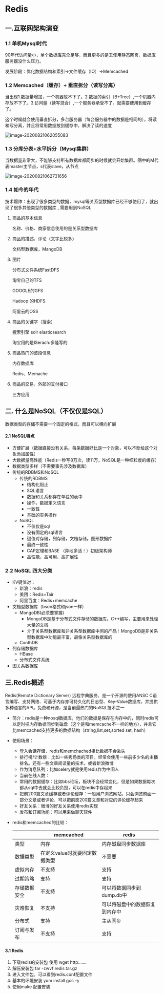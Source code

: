 # Redis

## 一.互联网架构演变

### 1.1 单机Mysql时代

90年代访问量小，单个数据库完全足够，而且更多的是去使用静态网页，数据库服务器没什么压力。

发展阶段：优化数据结构和索引->文件缓存（IO）->Memcached

### 1.2 Memcached（缓存）+ 垂直拆分（读写分离）

当出现1.数据量增加，一个机器放不下了。2.数据的索引（B+Tree）,一个机器内存放不下了。3.访问量（读写混合）,一个服务器承受不了。就需要使用到缓存了。

这个时候就会使用垂直拆分，多台服务器（每台服务器中的数据是相同的），将读和写分离，并且将常用数据放到缓存中，解决了读的速度

![image-20200821062055083](C:\Users\Administrator\AppData\Roaming\Typora\typora-user-images\image-20200821062055083.png)

### 1.3 分库分表+水平拆分（Mysql集群）

当数据量非常大，不能够支持所有数据库都同步的时候就会开始集群。图中的M代表master主节点，s代表slave，从节点

![image-20200821062731656](C:\Users\Administrator\AppData\Roaming\Typora\typora-user-images\image-20200821062731656.png)



### 1.4 如今的年代

技术爆炸：出现了很多类型的数据，mysql等关系型数据库已经不够使用了，就出现了很多其他类型的数据库 , 需要用到NoSQL

1. 商品的基本信息

   名称、价格、商家信息使用的是关系型数据库

2. 商品的描述，评论（文字比较多）

   文档型数据库，MangoDB

3. 图片

   分布式文件系统FastDFS

   淘宝自己的TFS

   GOOGLE的GFS

   Hadoop 的HDFS

   阿里云的OSS

4. 商品的关键字（搜索）

   搜索引擎 solr elasticsearch

   淘宝用的是ISerach:多隆写的

5. 商品热门的波段信息

   内存数据库

   Redis、Memache

6. 商品的交易，外部的支付接口

   三方应用  

## 二. 什么是NoSQL（不仅仅是SQL）

数据类型的存储不需要一个固定的格式，而且可以横向扩展

#### 2.1 NoSQL特点

- 方便扩展（数据直接没有关系，每条数据好比是一个对象，可以不断给这个对象添加属性）
- 大数据量高性能（Redis一秒写8万次，读11万，NoSQL是一种细粒度的缓存）
- 数据类型多样（不需要事先涉及数据库）
- 传统的RDBMS和NoSQL
  - 传统的RDBMS
    - 结构化阻止
    - SQL语言
    - 数据和关系都存在单独的表中
    - 操作，数据定义语言
    - 一致性
    - 基础的实务操作
  - NoSQL
    - 不仅仅是sql
    - 没有固定的sql语言
    - 键值对存储，列存储，文档存储，图形数据库
    - 最终一致性
    - CAP定理和BASE （异地多活！）初级架构师
    - 高性能，高可用，高扩展性

### 2.2 NoSQL 四大分类

- KV键值对：
  - 新浪：redis
  - 美团：Redis+Tair
  - 阿里百度：Redis+memcache
- 文档型数据库（bson格式和json一样）
  - MongoDB(必须要掌握)
    - MongoDB是基于分布式文件存储的数据库，C++编写，主要用来处理大量的文档
    - 介于关系型数据库和非关系型数据库中间的产品！MongoDB是非关系型数据库中功能最丰富，最像关系型数据库的
  - ConthDB
- 列存储数据库
  - HBase
  - 分布式文件系统
- 图关系数据库

## 三.Redis概述

Redis(Remote Dictionary Server) 远程字典服务，是一个开源的使用ANSC C语言编写、支持网络、可基于内存亦可持久化的日志型、Key-Value数据库，并提供多种语言的API。免费和开源，是当前最热门的NoSQL技术之一 

- 简介：redis是一种nosql数据库，他们的数据是保存在内存中的，同时redis可以定时把内存数据同步到磁盘（这个是和memcache不一样的地方），并且它比memcached支持更多的数据结构（string,list,set,sorted set, hash）

- 使用场景：

  - 登入会话存储，redis和memchached相比数据不会丢失
  - 排行榜/计数器：比如一些秀场类的项目，经常会使用一些前多少名的主播排名。还有一些文章阅读量的技术，或者新浪微博
  - 作为消息队列：比如celery就是使用redis作为中间人
  - 当前在线人数：
  - 常用的数据缓存：比如bbs论坛，板块不会经常变化，但是如果数据每次都从sql中去就会比较负担，可以在redis中存起来
  - 把前200篇文章缓存或者评论缓存：一般用户浏览网站，只会浏览前面一部分文章或者评论，可以把前面200篇文章和对应的评论缓存起来
  - 好友关系：微博的好友关系使用redis实现
  - 发布和订阅功能：可以用来做聊天软件

- redis和memcached的比较：

  |              | memcached                     | redis                          |
  | ------------ | ----------------------------- | ------------------------------ |
  | 类型         | 内存                          | 内存磁盘同步数据库             |
  | 数据类型     | 在定义value时就要固定数据类型 | 不需要                         |
  | 虚拟内存     | 不支持                        | 支持                           |
  | 过期策略     | 支持                          | 支持                           |
  | 存储数据安全 | 不支持                        | 可以将数据同步到dump.db中      |
  | 灾难恢复     | 不支持                        | 可以将磁盘中的数据恢复到内存中 |
  | 分布式       | 支持                          | 主从同步                       |
  | 订阅与发布   | 不支持                        | 支持                           |

  

#### 3.1 Redis

1. 下载redis的安装包 使用 wget http:……
2. 解压安装包 tar -zwvf redis.tar.gz
3. 进入文件包，可以看到redis.conf配置文件
4. 基本的环境安装 yum install gcc -y
5. 使用make 配置安装